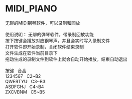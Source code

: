 # MIDI_PIANO
无聊的MIDI钢琴软件，可以录制和回放</br>
</br>
使用说明： 无聊的弹琴软件，带录制回放功能</br>
按下按键会播放对应钢琴声，并且会实时写入录制文件</br>
打开软件即开始录制，关闭软件结束录制</br>
文件生成在软件当前目录下</br>
拖动生成的录制文件到软件上就会自动开始播放，结束自动退出</br>
</br>
  按键&nbsp;&nbsp;&nbsp;音高</br>
1234567&nbsp;&nbsp;&nbsp;C2\~B2</br>
QWERTYU&nbsp;&nbsp;&nbsp;C3\~B3</br>
ASDFGHJ&nbsp;&nbsp;&nbsp;C4\~B4</br>
ZXCVBNM&nbsp;&nbsp;&nbsp;C5\~B5</br>
